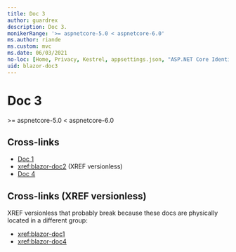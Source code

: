 ```yaml
---
title: Doc 3
author: guardrex
description: Doc 3.
monikerRange: '>= aspnetcore-5.0 < aspnetcore-6.0'
ms.author: riande
ms.custom: mvc
ms.date: 06/03/2021
no-loc: [Home, Privacy, Kestrel, appsettings.json, "ASP.NET Core Identity", cookie, Cookie, Blazor, "Blazor Server", "Blazor WebAssembly", "Identity", "Let's Encrypt", Razor, SignalR]
uid: blazor-doc3
---
```

# Doc 3

&gt;= aspnetcore-5.0 &lt; aspnetcore-6.0

## Cross-links

* [Doc 1](/aspnet/core/blazor/doc1)
* <xref:blazor-doc2> (XREF versionless)
* [Doc 4](/aspnet/core/blazor/doc4)

## Cross-links (XREF versionless)

XREF versionless that probably break because these docs are physically located in a different group:

* <xref:blazor-doc1>
* <xref:blazor-doc4>
